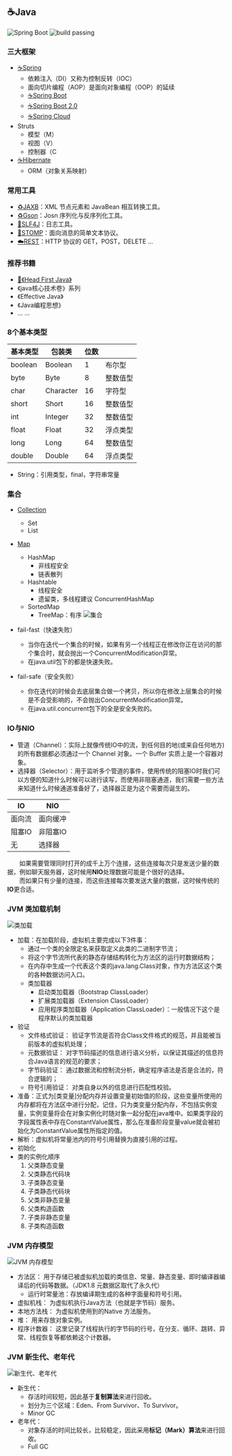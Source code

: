 ## ☕️Java
![Spring Boot](https://img.shields.io/badge/Spring%20Boot-1.5.13-brightgreen.svg)
![build passing](https://img.shields.io/badge/build-passing-brightgreen.svg) 

### 三大框架
+ [☕️Spring](https://github.com/GeJinTaiHua/Learn-Spring)
  - 依赖注入（DI）又称为控制反转（IOC）
  - 面向切片编程（AOP）是面向对象编程（OOP）的延续
  - [☕️Spring Boot](https://github.com/GeJinTaiHua/Learn-SpringBoot)
  - [☕️Spring Boot 2.0](https://github.com/GeJinTaiHua/Learn-SpringBoot2.0)
  - [☕️Spring Cloud](https://github.com/GeJinTaiHua/Learn-SpringCloud)
+ Struts
  - 模型（M）
  - 视图（V）
  - 控制器（C
+ [☕️Hibernate](https://github.com/GeJinTaiHua/Learn-Hibernate)
  - ORM（对象关系映射）
  
### 常用工具
+ [♻️JAXB](https://github.com/GeJinTaiHua/JAXB)：XML 节点元素和 JavaBean 相互转换工具。
+ [♻️Gson](https://github.com/GeJinTaiHua/Gson)：Josn 序列化与反序列化工具。
+ [📆SLF4J](https://github.com/GeJinTaiHua/SLF4J)：日志工具。
+ [👫STOMP](https://github.com/GeJinTaiHua/STOMP)：面向消息的简单文本协议。
+ [☁️REST](https://github.com/GeJinTaiHua/HTTP)：HTTP 协议的 GET，POST，DELETE ...

### 推荐书籍
+ [📖《Head First Java》](https://github.com/GeJinTaiHua/HeadFirstJava)
+ 《java核心技术卷》系列
+ 《Effective Java》
+ 《Java编程思想》
+ ... ...

### 8个基本类型
基本类型|包装类|位数|  |
---|---|---|---|
boolean|Boolean|1|布尔型|
byte|Byte|8|整数值型|
char|Character|16|字符型|
short|Short|16|整数值型|
int|Integer|32|整数值型|
float|Float|32|浮点类型|
long|Long|64|整数值型|
double|Double|64|浮点类型|

+ String：引用类型，final，字符串常量

### 集合
+ [Collection](/Interview-Java/src/test/java/基本数据类型/Collection.java)
  - Set
  - List
+ [Map](/Interview-Java/src/test/java/基本数据类型/Map.java)
  - HashMap
    + 非线程安全
    + 链表散列
  - Hashtable
    + 线程安全
    + 遗留类，多线程建议 ConcurrentHashMap
  - SortedMap  
    + TreeMap：有序
![集合](http://img.blog.csdn.net/20160706172512559?watermark/2/text/aHR0cDovL2Jsb2cuY3Nkbi5uZXQv/font/5a6L5L2T/fontsize/400/fill/I0JBQkFCMA==/dissolve/70/gravity/Center)

+ fail-fast（快速失败）
  + 当你在迭代一个集合的时候，如果有另一个线程正在修改你正在访问的那个集合时，就会抛出一个ConcurrentModification异常。
  + 在java.util包下的都是快速失败。
+ fail-safe（安全失败）
  + 你在迭代的时候会去底层集合做一个拷贝，所以你在修改上层集合的时候是不会受影响的，不会抛出ConcurrentModification异常。
  + 在java.util.concurrent包下的全是安全失败的。

### IO与NIO
+ 管道（Channel）：实际上就像传统IO中的流，到任何目的地(或来自任何地方)的所有数据都必须通过一个 Channel 对象。一个 Buffer 实质上是一个容器对象。
+ 选择器（Selector）：用于监听多个管道的事件，使用传统的阻塞IO时我们可以方便的知道什么时候可以进行读写，而使用非阻塞通道，我们需要一些方法来知道什么时候通道准备好了，选择器正是为这个需要而诞生的。

IO|NIO
---|---
面向流|面向缓冲
阻塞IO|非阻塞IO
无|选择器

&emsp;&emsp;如果需要管理同时打开的成千上万个连接，这些连接每次只是发送少量的数据，例如聊天服务器，这时候用**NIO**处理数据可能是个很好的选择。  
&emsp;&emsp;而如果只有少量的连接，而这些连接每次要发送大量的数据，这时候传统的**IO**更合适。

### JVM 类加载机制
![类加载](http://incdn1.b0.upaiyun.com/2017/06/2fb054008ca2898e0a17f7d79ce525a1.png)
+ 加载：在加载阶段，虚拟机主要完成以下3件事：
  - 通过一个类的全限定名来获取定义此类的二进制字节流；
  - 将这个字节流所代表的静态存储结构转化为方法区的运行时数据结构；
  - 在内存中生成一个代表这个类的java.lang.Class对象，作为方法区这个类的各种数据访问入口。
  + 类加载器
    - 启动类加载器（Bootstrap ClassLoader）
    - 扩展类加载器（Extension ClassLoader）
    - 应用程序类加载器（Application ClassLoader）：一般情况下这个是程序默认的类加载器
+ 验证  
  - 文件格式验证：
  验证字节流是否符合Class文件格式的规范，并且能被当前版本的虚拟机处理；
  - 元数据验证：
  对字节码描述的信息进行语义分析，以保证其描述的信息符合Java语言的规范的要求；
  - 字节码验证：
  通过数据流和控制流分析，确定程序语法是否是合法的，符合逻辑的；
  - 符号引用验证：
  对类自身以外的信息进行匹配性校验。
+ 准备：正式为[类变量]分配内存并设置变量初始值的阶段，这些变量所使用的内存都将在方法区中进行分配，记住，只为类变量分配内存，不包括实例变量，实例变量将会在对象实例化时随对象一起分配在java堆中。如果类字段的字段属性表中存在ConstantValue属性，那么在准备阶段变量value就会被初始化为ConstantValue属性所指定的值。
+ 解析：虚拟机将常量池内的符号引用替换为直接引用的过程。
+ 初始化
+ 类的实例化顺序
  1) 父类静态变量
  1) 父类静态代码块
  1) 子类静态变量
  1) 子类静态代码块
  1) 父类非静态变量
  1) 父类构造函数
  1) 子类非静态变量
  1) 子类构造函数

### JVM 内存模型
![JVM 内存模型](http://img.blog.csdn.net/20150720152805765?watermark/2/text/aHR0cDovL2Jsb2cuY3Nkbi5uZXQv/font/5a6L5L2T/fontsize/400/fill/I0JBQkFCMA==/dissolve/70/gravity/Center)
+ 方法区：
用于存储已被虚拟机加载的类信息、常量、静态变量、即时编译器编译后的代码等数据。（JDK1.8 元数据区取代了永久代）
  - 运行时常量池：存放编译期生成的各种字面量和符号引用。
+ 虚拟机栈：
为虚拟机执行Java方法（也就是字节码）服务。
+ 本地方法栈：
为虚拟机使用到的Native 方法服务。
+ 堆：
用来存放对象实例。
+ 程序计数器：
这里记录了线程执行的字节码的行号，在分支、循环、跳转、异常、线程恢复等都依赖这个计数器。

### JVM 新生代、老年代
![新生代、老年代](http://images0.cnblogs.com/blog/587773/201409/061921034534396.png)
+ 新生代：
  - 存活时间较短，因此基于**复制算法**来进行回收。
  - 划分为三个区域：Eden、From Survivor、To Survivor。
  - Minor GC
+ 老年代：
  - 对象存活的时间比较长，比较稳定，因此采用**标记（Mark）算法**来进行回收。
  - Full GC


